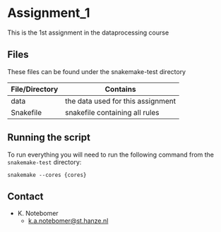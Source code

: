 # Assignment_1 #
This is the 1st assignment in the dataprocessing course

## Files
These files can be found under the snakemake-test directory

|File/Directory                 |Contains                               |  
|---                            |---                                    |
|data                           |the data used for this assignment      |
|Snakefile                      |snakefile containing all rules         |

## Running the script
To run everything you will need to run the following command from the ``snakemake-test`` directory:
``` 
snakemake --cores {cores}
```

## Contact

* K. Notebomer
  * k.a.notebomer@st.hanze.nl